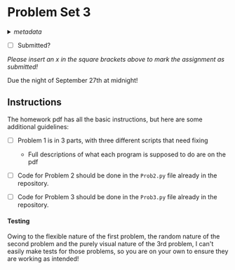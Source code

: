 # Problem Set 3
<details>
<summary><em>metadata</em></summary>
Category: problem-set<br>
Points: 20<br>
Due: 2021-09-27<br>
</details>

- [ ] Submitted?

_Please insert an x in the square brackets above to mark the assignment as submitted!_

Due the night of September 27th at midnight!

## Instructions
The homework pdf has all the basic instructions, but here are some additional guidelines:
 - [ ] Problem 1 is in 3 parts, with three different scripts that need fixing
 	- Full descriptions of what each program is supposed to do are on the pdf
 - [ ] Code for Problem 2 should be done in the `Prob2.py` file already in the repository. 
 - [ ] Code for Problem 3 should be done in the `Prob3.py` file already in the repository. 


#### Testing
Owing to the flexible nature of the first problem, the random nature of the second problem and the purely visual nature of the 3rd problem, I can't easily make tests for those problems, so you are on your own to ensure they are working as intended!
